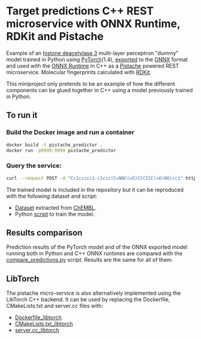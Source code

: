 # Target predictions C++ REST microservice with ONNX Runtime, RDKit and Pistache

Example of an [histone deacetylase 3](https://www.ebi.ac.uk/chembl/target_report_card/CHEMBL1829/) multi-layer perceptron "dummy" model trained in Python using [PyTorch](https://pytorch.org/)(1.4), [exported](https://pytorch.org/docs/stable/onnx.html) to the [ONNX](https://onnx.ai/) format and used with the [ONNX Runtime](https://microsoft.github.io/onnxruntime/) in C++ as a [Pistache](https://github.com/oktal/pistache) powered REST microservice. Molecular fingerprints calculated with [RDKit](https://www.rdkit.org/docs/index.html).

This miniproject only pretends to be an example of how the different components can be glued together in C++ using a model previously trained in Python.

## To run it

### Build the Docker image and run a container

```bash
docker build -t pistache_predictor .
docker run -p9999:9999 pistache_predictor
```

### Query the service:

```bash
curl --request POST -d "Cc1ccccc1-c1ccc(C=NNC(=O)CCCCCC(=O)NO)cc1" http://localhost:9999/predict
```

The trained model is included in the repository but it can be reproduced with the following dataset and script:

- [Dataset](https://github.com/eloyfelix/pistache_predictor/blob/master/training/CHEMBL1829.csv?raw=true) extracted from [ChEMBL](https://www.ebi.ac.uk/chembl).
- Python [script](https://github.com/eloyfelix/pistache_predictor/blob/master/training/train_demo_model.py) to train the model.

## Results comparison

Prediction results of the PyTorch model and of the ONNX exported model running both in Python and C++ ONNX runtimes are compared with the [compare_predictions.py](https://github.com/eloyfelix/pistache_predictor/blob/master/compare_predictions.py) script. Results are the same for all of them.

## LibTorch

The pistache micro-service is also alternatively implemented using the LibTorch C++ backend. It can be used by replacing the Dockerfile, CMakeLists.txt and server.cc files with:

- [Dockerfile_libtorch](https://github.com/eloyfelix/pistache_predictor/blob/master/Dockerfile_libtorch)
- [CMakeLists.txt_libtorch](https://github.com/eloyfelix/pistache_predictor/blob/master/CMakeLists.txt_libtorch)
- [server.cc_libtorch](https://github.com/eloyfelix/pistache_predictor/blob/master/src/server.cc_libtorch)
